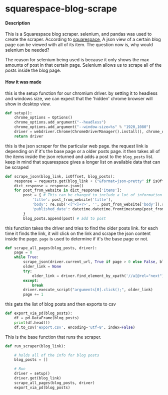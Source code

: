# squarespace-blog-scrape
#### Description
This is a Squarespace blog scraper. selenium, and pandas was used to create the scraper.
According to [squarespace](https://developers.squarespace.com/view-json-data), A json view of a certain 
blog page can be viewed with all of its item.
The question now is, why would selenium be needed?

The reason for selenium being used is because it only shows the max amounts of post in that certain page.
Selenium allows us to scrape all of the posts inside the blog page.

#### How it was made

this is the setup function for our chromium driver. by setting it to headless and windows size, 
we can expect that the 'hidden'
chrome browser will show in desktop view.
```python
def setup():
    chrome_options = Options()
    chrome_options.add_argument("--headless")
    chrome_options.add_argument("--window-size=%s" % "1920,1080")
    driver = webdriver.Chrome(ChromeDriverManager().install(), chrome_options=chrome_options)
    return driver
```


this is the json scraper for the particular web page. the request link is depending on if it's the base page or a older posts page.
it then takes all of the items inside the json returned and adds a post to the `blog_posts` list. keep in mind that squarespace gives a longer
list on available data that can be scraped
```python
def scrape_json(blog_link, isOffset, blog_posts):
    response = requests.get(blog_link + ("&format=json-pretty" if isOffset else "?format=json-pretty"))
    dict_response = response.json()
    for post_from_website in dict_response['items']:
        post = { # This can be changed to include a lot of information about each post
            'title': post_from_website['title'],
            'body': re.sub('<[^<]+?>', '', post_from_website['body']).replace("\n", " ").replace("&nbsp", " ").strip(), # remove \n, &nbsp tags
            'published_date': datetime.datetime.fromtimestamp(post_from_website['publishOn']//1000.0)
        }
        blog_posts.append(post) # add to post
```


this function takes the driver and tries to find the older posts link. for each time it finds the link, it will click on the link and scrape the
json content inside the page. `page` is used to determine if it's the base page or not.
```python
def scrape_all_pages(blog_posts, driver):
    page = 0
    while True:
        scrape_json(driver.current_url, True if page > 0 else False, blog_posts)
        older_link = None
        try:
            older_link = driver.find_element_by_xpath('//a[@rel="next"]')
        except:
            break
        driver.execute_script("arguments[0].click();", older_link)
        page += 1
```


this gets the list of blog posts and then exports to csv
```python
def export_via_pd(blog_posts):
    df = pd.DataFrame(blog_posts)
    print(df.head())
    df.to_csv('export.csv', encoding='utf-8', index=False)
```


This is the base function that runs the scraper.
```python
def run_scraper(blog_link):

    # holds all of the info for blog posts
    blog_posts = []

    # Run
    driver = setup()
    driver.get(blog_link)
    scrape_all_pages(blog_posts, driver)
    export_via_pd(blog_posts)
```
